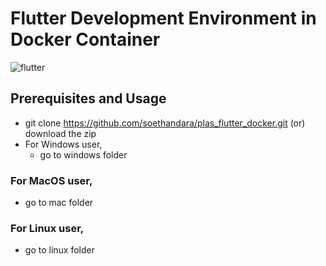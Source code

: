 # Flutter Development Environment in Docker Container
![flutter](https://github.com/soethandara/plas_flutter_docker/assets/148550611/26af9f16-4306-47be-ac17-36ad895f4185)
## Prerequisites and Usage
- git clone https://github.com/soethandara/plas_flutter_docker.git (or) download the zip
- For Windows user,
  - go to windows folder
### For MacOS user,
- go to mac folder
### For Linux user,
- go to linux folder
